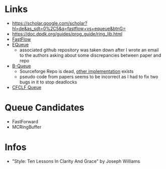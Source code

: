 # Links

- https://scholar.google.com/scholar?hl=de&as_sdt=0%2C5&q=fastflow+vs+equeue&btnG=
- https://doc.dpdk.org/guides/prog_guide/ring_lib.html
- [FastFlow](https://link.springer.com/chapter/10.1007/978-3-642-23397-5_17)
- [EQueue](https://doi.org/10.1109/ACCESS.2020.2997071)
    - associated github repository was taken down after I wrote an email to the authors asking about some discrepancies
      between paper and repo
- [B-Queue](https://doi.org/10.1007/s10766-012-0213-x)
    - Sourceforge Repo is dead, [other implementation](https://github.com/olibre/B-Queue) exists
    - pseudo code from papers seems to be incorrect as I had to fix two bugs in it to stop deadlocks
- [CFCLF Queue](https://doi.org/10.1109/ICCSN.2017.8230170)

# Queue Candidates

- FastForward
- MCRingBuffer

# Infos

- "Style: Ten Lessons In Clarity And Grace" by Joseph Williams
